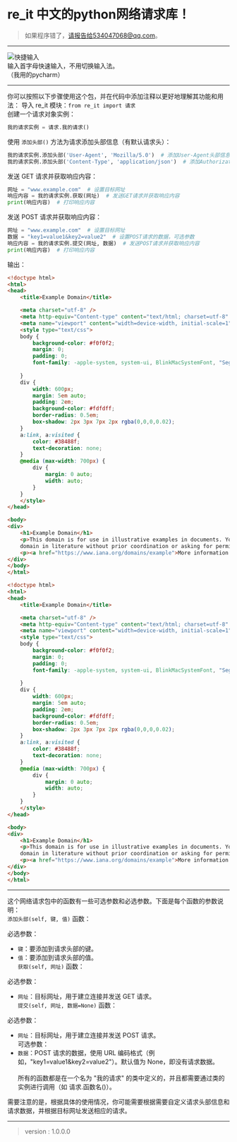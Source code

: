# re_it  中文的python网络请求库！
>如果程序错了，请报告给534047068@qq.com。
****
![快捷输入](p/kjsr.png)<br>
输入首字母快速输入，不用切换输入法。<br>
（我用的pycharm）
****
你可以按照以下步骤使用这个包，并在代码中添加注释以更好地理解其功能和用法：
导入 re_it 模块：`from re_it import 请求`<br>
创建一个请求对象实例：
```python
我的请求实例 = 请求.我的请求()
```
使用 `添加头部()` 方法为请求添加头部信息（有默认请求头）：
```python
我的请求实例.添加头部('User-Agent', 'Mozilla/5.0')  # 添加User-Agent头部信息
我的请求实例.添加头部('Content-Type', 'application/json')  # 添加Authorization头部信息
```
发送 GET 请求并获取响应内容：
```python
网址 = "www.example.com"  # 设置目标网址
响应内容 = 我的请求实例.获取(网址)  # 发送GET请求并获取响应内容
print(响应内容)  # 打印响应内容
```
发送 POST 请求并获取响应内容：
```python
网址 = "www.example.com"  # 设置目标网址
数据 = "key1=value1&key2=value2"  # 设置POST请求的数据，可选参数
响应内容 = 我的请求实例.提交(网址, 数据)  # 发送POST请求并获取响应内容
print(响应内容)  # 打印响应内容
```
输出：
```html
<!doctype html>
<html>
<head>
    <title>Example Domain</title>

    <meta charset="utf-8" />
    <meta http-equiv="Content-type" content="text/html; charset=utf-8" />
    <meta name="viewport" content="width=device-width, initial-scale=1" />
    <style type="text/css">
    body {
        background-color: #f0f0f2;
        margin: 0;
        padding: 0;
        font-family: -apple-system, system-ui, BlinkMacSystemFont, "Segoe UI", "Open Sans", "Helvetica Neue", Helvetica, Arial, sans-serif;
        
    }
    div {
        width: 600px;
        margin: 5em auto;
        padding: 2em;
        background-color: #fdfdff;
        border-radius: 0.5em;
        box-shadow: 2px 3px 7px 2px rgba(0,0,0,0.02);
    }
    a:link, a:visited {
        color: #38488f;
        text-decoration: none;
    }
    @media (max-width: 700px) {
        div {
            margin: 0 auto;
            width: auto;
        }
    }
    </style>    
</head>

<body>
<div>
    <h1>Example Domain</h1>
    <p>This domain is for use in illustrative examples in documents. You may use this
    domain in literature without prior coordination or asking for permission.</p>
    <p><a href="https://www.iana.org/domains/example">More information...</a></p>
</div>
</body>
</html>

<!doctype html>
<html>
<head>
    <title>Example Domain</title>

    <meta charset="utf-8" />
    <meta http-equiv="Content-type" content="text/html; charset=utf-8" />
    <meta name="viewport" content="width=device-width, initial-scale=1" />
    <style type="text/css">
    body {
        background-color: #f0f0f2;
        margin: 0;
        padding: 0;
        font-family: -apple-system, system-ui, BlinkMacSystemFont, "Segoe UI", "Open Sans", "Helvetica Neue", Helvetica, Arial, sans-serif;
        
    }
    div {
        width: 600px;
        margin: 5em auto;
        padding: 2em;
        background-color: #fdfdff;
        border-radius: 0.5em;
        box-shadow: 2px 3px 7px 2px rgba(0,0,0,0.02);
    }
    a:link, a:visited {
        color: #38488f;
        text-decoration: none;
    }
    @media (max-width: 700px) {
        div {
            margin: 0 auto;
            width: auto;
        }
    }
    </style>    
</head>

<body>
<div>
    <h1>Example Domain</h1>
    <p>This domain is for use in illustrative examples in documents. You may use this
    domain in literature without prior coordination or asking for permission.</p>
    <p><a href="https://www.iana.org/domains/example">More information...</a></p>
</div>
</body>
</html>
```
****
这个网络请求包中的函数有一些可选参数和必选参数。下面是每个函数的参数说明：<br>
`添加头部(self, 键, 值)` 函数：<br>

必选参数：<br>
+ `键`：要添加到请求头部的键。<br>
+ `值`：要添加到请求头部的值。<br>
`获取(self, 网址)` 函数：<br>

必选参数：<br>
+ `网址`：目标网址，用于建立连接并发送 GET 请求。<br>
`提交(self, 网址, 数据=None)` 函数：<br>

必选参数：<br>
+ `网址`：目标网址，用于建立连接并发送 POST 请求。<br>
可选参数：<br>
+ `数据`：POST 请求的数据，使用 URL 编码格式（例如，"key1=value1&key2=value2"）。默认值为 None，即没有请求数据。<br><br>
所有的函数都是在一个名为 "我的请求" 的类中定义的，并且都需要通过类的实例进行调用（如 请求.函数名()）。<br>

需要注意的是，根据具体的使用情况，你可能需要根据需要自定义请求头部信息和请求数据，并根据目标网址发送相应的请求。<br>
****
> version : 1.0.0.0